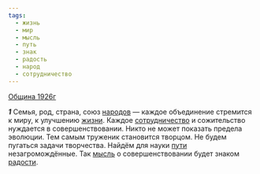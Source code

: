 ```yaml
---
tags:
  - жизнь
  - мир
  - мысль
  - путь
  - знак
  - радость
  - народ
  - сотрудничество
---
```


[Община 1926г](/agni/1926)

___1___
Семья, род, страна, союз [народов](/tag/#народ) — каждое объединение стремится к миру, к улучшению [жизни](/tag/#жизнь). Каждое [сотрудничество](/tag/#сотрудничество) и сожительство нуждается в совершенствовании. Никто не может показать предела эволюции. Тем самым труженик становится творцом. Не будем пугаться задачи творчества. Найдём для науки [пути](/tag/#путь) незагромождённые. Так [мысль](/tag/#мысль) о совершенствовании будет знаком [радости](/tag/#радость).   

